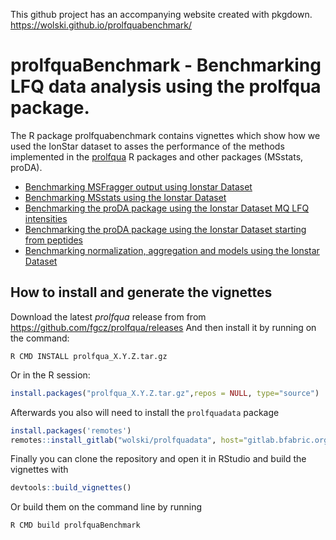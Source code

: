 
This github project has an accompanying website created with pkgdown.
https://wolski.github.io/prolfquabenchmark/

# prolfquaBenchmark - Benchmarking LFQ data analysis using the prolfqua package.

The R package prolfquabenchmark contains vignettes which show how we used the IonStar dataset to asses the performance of the methods implemented in the [prolfqua](https://github.com/fgcz/prolfqua) R packages and other packages (MSstats, proDA).

- [Benchmarking MSFragger output using Ionstar Dataset](https://wolski.github.io/prolfquabenchmark/articles/BenchmarkMSFraggerProteinIonStar.html)
- [Benchmarking MSstats using the Ionstar Dataset](https://wolski.github.io/prolfquabenchmark/articles/Benchmark_MSStats.html)
- [Benchmarking the proDA package using the Ionstar Dataset MQ LFQ intensities](https://wolski.github.io/prolfquabenchmark/articles/Benchmark_proDA_fromMQlfq.html)
- [Benchmarking the proDA package using the Ionstar Dataset starting from peptides](https://wolski.github.io/prolfquabenchmark/articles/Benchmark_proDA_medpolish.html)
- [Benchmarking normalization, aggregation and models using the Ionstar Dataset](https://wolski.github.io/prolfquabenchmark/articles/BenchmarkingIonstarData.html)



## How to install and generate the vignettes

Download the latest _prolfqua_ release from from https://github.com/fgcz/prolfqua/releases
And then install it by running on the command:

```
R CMD INSTALL prolfqua_X.Y.Z.tar.gz
```

Or in the R session:

```r
install.packages("prolfqua_X.Y.Z.tar.gz",repos = NULL, type="source")
```

Afterwards you also will need to install the `prolfquadata` package

```r
install.packages('remotes')
remotes::install_gitlab("wolski/prolfquadata", host="gitlab.bfabric.org")

```

Finally you can clone the repository and open it in RStudio and build the vignettes with

```r
devtools::build_vignettes()
```

Or build them on the command line by running

```r
R CMD build prolfquaBenchmark
```
